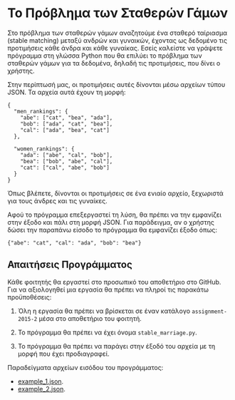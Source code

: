 # Το Πρόβλημα των Σταθερών Γάμων

Στο πρόβλημα των σταθερών γάμων αναζητούμε ένα σταθερό ταίριασμα (stable matching) μεταξύ ανδρών και γυναικών, έχοντας ως δεδομένο τις προτιμήσεις κάθε άνδρα και κάθε γυναίκας. Εσείς καλείστε να γράψετε πρόγραμμα στη γλώσσα Python που θα επιλύει το πρόβλημα των σταθερών γάμων για τα δεδομένα, δηλαδή τις προτιμήσεις, που δίνει ο χρήστης.

Στην περίπτωσή μας, οι προτιμήσεις αυτές δίνονται μέσω αρχείων τύπου JSON. Τα αρχεία αυτά έχουν τη μορφή:

```
{
  "men_rankings": {
    "abe": ["cat", "bea", "ada"],
    "bob": ["ada", "cat", "bea"],
    "cal": ["ada", "bea", "cat"]
  },

  "women_rankings": {
    "ada": ["abe", "cal", "bob"],
    "bea": ["bob", "abe", "cal"],
    "cat": ["cal", "abe", "bob"]
  }
}
```

Όπως βλέπετε, δίνονται οι προτιμήσεις σε ένα ενιαίο αρχείο, ξεχωριστά για τους άνδρες και τις γυναίκες.

Αφού το πρόγραμμα επεξεργαστεί τη λύση, θα πρέπει να την εμφανίζει στην έξοδο και πάλι στη μορφή JSON. Για παράδειγμα, αν ο χρήστης δώσει την παραπάνω είσοδο το πρόγραμμα θα εμφανίζει έξοδο όπως:

```
{"abe": "cat", "cal": "ada", "bob": "bea"}
```

## Απαιτήσεις Προγράμματος

Κάθε φοιτητής θα εργαστεί στο προσωπικό του αποθετήριο στο GitHub. Για να αξιολογηθεί μια εργασία θα πρέπει να πληροί τις παρακάτω προϋποθέσεις:

1. Όλη η εργασία θα πρέπει να βρίσκεται σε έναν κατάλογο `assignment-2015-2` μέσα στο αποθετήριο του φοιτητή.

2. Το πρόγραμμα θα πρέπει να έχει όνομα `stable_marriage.py`.

3. Το πρόγραμμα θα πρέπει να παράγει στην έξοδό του αρχεία με τη μορφή που έχει προδιαγραφεί.

Παραδείγματα αρχείων εισόδου του προγράμματος:

* [example_1.json](example_1.json).
* [example_2.json](example_2.json).


